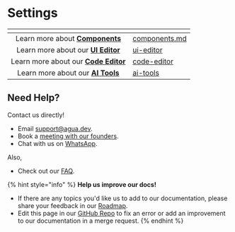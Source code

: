 # Settings





<table data-card-size="large" data-view="cards"><thead><tr><th align="center"></th><th data-hidden data-card-target data-type="content-ref"></th></tr></thead><tbody><tr><td align="center">Learn more about <a href="../../../references/components.md"><strong>Components</strong></a></td><td><a href="../../../references/components.md">components.md</a></td></tr><tr><td align="center">Learn more about our <a href="../../../references/ui-editor/"><strong>UI Editor</strong></a></td><td><a href="../../../references/ui-editor/">ui-editor</a></td></tr><tr><td align="center">Learn more about our <a href="../../../references/code-editor/"><strong>Code Editor</strong></a></td><td><a href="../../../references/code-editor/">code-editor</a></td></tr><tr><td align="center">Learn more about our <a href="../../../references/ai-tools/"><strong>AI Tools</strong></a></td><td><a href="../../../references/ai-tools/">ai-tools</a></td></tr></tbody></table>



## Need Help?

Contact us directly!

* Email [support@agua.dev](mailto:support@agua.dev).
* Book a [meeting with our founders](https://agua.tools/meetings/developers/onboarding).
* Chat with us on [WhatsApp](https://wa.me/12396883277).

Also,

* Check out our [FAQ](../../../help-and-community/faq.md).



{% hint style="info" %}
**Help us improve our docs!**

* If there are any topics you'd like us to add to our documentation, please share your feedback in our [Roadmap](https://roadmap.agua.app/).
* Edit this page in our [GitHub Repo](https://github.com/Agua-for-devs/agua-documentation) to fix an error or add an improvement to our documentation in a merge request.
{% endhint %}
